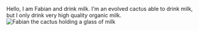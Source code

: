 Hello, I am Fabian and drink milk. I'm an evolved cactus able to drink milk, but I only drink very high quality organic milk.
![Fabian the cactus holding a glass of milk](images/FabianWithMilk.png "Fabian with milk")
